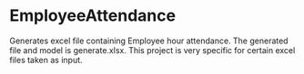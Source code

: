 # EmployeeAttendance
Generates excel file containing Employee hour attendance. 
The generated file and model is generate.xlsx.
This project is very specific for certain excel files taken as input.
